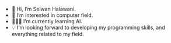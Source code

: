 - 👋 Hi, I’m Selwan Halawani.
- 👀 I’m interested in computer field. 
- 👩🏻‍💻 I’m currently learning AI.
- 💡 I’m looking forward to developing my programming skills, and everything related to my field.
  

<!---
SHalawani1/SHalawani1 is a ✨ special ✨ repository because its `README.md` (this file) appears on your GitHub profile.
You can click the Preview link to take a look at your changes.
--->
